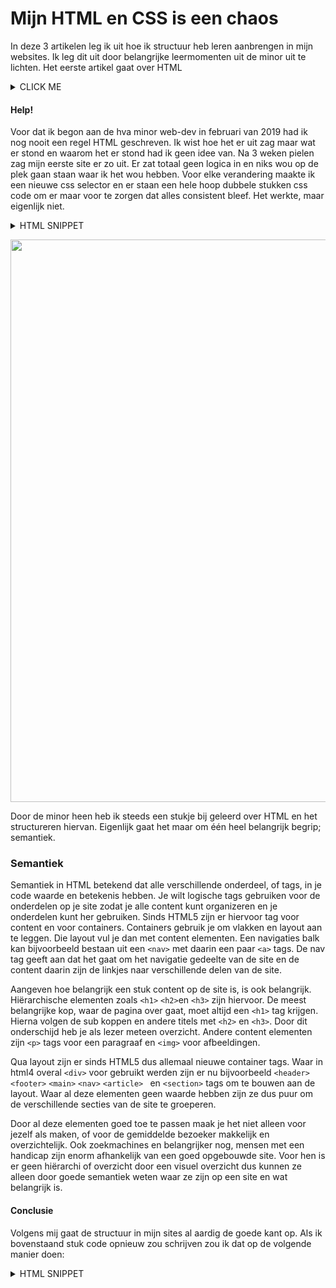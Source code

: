 # Mijn HTML en CSS is een chaos
In deze 3 artikelen leg ik uit hoe ik structuur heb leren aanbrengen in mijn websites. Ik leg dit uit door belangrijke leermomenten uit de minor uit te lichten. Het eerste artikel gaat over HTML


<details><summary>CLICK ME</summary>
<p>

#### yes, even hidden code blocks!

```python
print("hello world!")
```

</p>
</details>

#### Help!
Voor dat ik begon aan de hva minor web-dev in februari van 2019 had ik nog nooit een regel HTML geschreven. Ik wist hoe het er uit zag maar wat er stond en waarom het er stond had ik geen idee van. Na 3 weken pielen zag mijn eerste site er zo uit. Er zat totaal geen logica in en niks wou op de plek gaan staan waar ik het wou hebben. Voor elke verandering maakte ik een nieuwe css selector en er staan een hele hoop dubbele stukken css code om er maar voor te zorgen dat alles consistent bleef. Het werkte, maar eigenlijk niet.

<details> <summary>HTML SNIPPET</summary>
```<div data-grid="grid">
		<div data-bars="bar1">
		</div>
		<header>
			<div>
				<h1><span>MENU</span></h1>
				<p id="button">Day / Night</p>
				<a href="#platters">Platters</a>
				<a href="#eggs">Eggs</a>
			</div>
		</header>
		<main>
			<article>
				<div data-container="sticky">
					<div data-card="card">
						<h3>smoked fish</h3>
						<p><em>Serves 3 - 4 people</em> with cream cheese, onion, tomato, capers &amp; new potato salad and Russ &amp; daughters bread basket</p>
						<span>80</span>
					</div>
				</div>
			</article>
		</main>```
</details>

<img src="https://i.gyazo.com/1e93783ee2d566ed42b35410d9999e19.png" width=900px></img>

Door de minor heen heb ik steeds een stukje bij geleerd over HTML en het structureren hiervan. Eigenlijk gaat het maar om één heel belangrijk begrip; semantiek.

### Semantiek
Semantiek in HTML betekend dat alle verschillende onderdeel, of tags, in je code waarde en betekenis hebben. Je wilt logische tags gebruiken voor de onderdelen op je site zodat je alle content kunt organizeren en je onderdelen kunt her gebruiken. Sinds HTML5 zijn er hiervoor tag voor content en voor containers. Containers gebruik je om vlakken en layout aan te leggen. Die layout vul je dan met content elementen. Een navigaties balk kan bijvoorbeeld bestaan uit een ```<nav>``` met daarin een paar ```<a>``` tags. De nav tag geeft aan dat het gaat om het navigatie gedeelte van de site en de content daarin zijn de linkjes naar verschillende delen van de site. 

Aangeven hoe belangrijk een stuk content op de site is, is ook belangrijk. Hiërarchische elementen zoals  ```<h1>``` ```<h2>```en ```<h3>``` zijn hiervoor. De meest belangrijke kop, waar de pagina over gaat, moet altijd een  ```<h1>``` tag krijgen. Hierna volgen de sub koppen en andere titels met  ```<h2>``` en  ```<h3>```. Door dit onderschijd heb je als lezer meteen overzicht. Andere content elementen zijn ```<p>``` tags voor een paragraaf en ```<img>``` voor afbeeldingen.

Qua layout zijn er sinds HTML5 dus allemaal nieuwe container tags. Waar in html4 overal ```<div>``` voor gebruikt werden zijn er nu bijvoorbeeld ```<header>```  ```<footer>```  ```<main>``` ```<nav>``` ```<article> ``` en ```<section>``` tags om te bouwen aan de layout. Waar al deze elementen geen waarde hebben zijn ze dus puur om de verschillende secties van de site te groeperen. 

Door al deze elementen goed toe te passen maak je het niet alleen voor jezelf als maken, of voor de gemiddelde bezoeker makkelijk en overzichtelijk. Ook zoekmachines en belangrijker nog, mensen met een handicap zijn enorm afhankelijk van een goed opgebouwde site. Voor hen is er geen hiërarchi of overzicht door een visuel overzicht dus kunnen ze alleen door goede semantiek weten waar ze zijn op een site en wat belangrijk is.

#### Conclusie
Volgens mij gaat de structuur in mijn sites al aardig de goede kant op. Als ik bovenstaand stuk code opnieuw zou schrijven zou ik dat op de volgende manier doen:

<details> <summary>HTML SNIPPET</summary>
```
<body>		
        <nav>
			<h3>MENU</h3>
			<a href="#platters">Platters</a>
			<a href="#eggs">Eggs</a>
            <button>Day / Night</button>
		</nav>
		<main>
		   <section class="card">
               <h3>smoked fish</h3>
               <p><em>Serves 3 - 4 people</em> with cream cheese, onion, tomato, capers &amp; new potato salad and Russ 									&amp; daughters bread basket</p>
               <span>80</span>
		   </section>
		</main>
</body>
```
</details>







